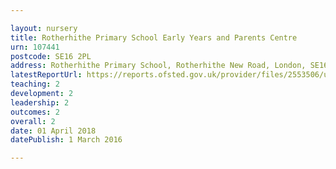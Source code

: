 ```yaml
---

layout: nursery
title: Rotherhithe Primary School Early Years and Parents Centre
urn: 107441
postcode: SE16 2PL
address: Rotherhithe Primary School, Rotherhithe New Road, London, SE16 2PL
latestReportUrl: https://reports.ofsted.gov.uk/provider/files/2553506/urn/107441.pdf
teaching: 2
development: 2
leadership: 2
outcomes: 2
overall: 2
date: 01 April 2018 
datePublish: 1 March 2016

---
```

